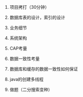 1. 项目拷打（30分钟）

1. 数据库表的设计，索引的设计
2. 业务细节
3. 系统架构
4. CAP考量
5. 数据一致性考量

1. 数据库和缓存的数据一致性如何保证
2. java的创建多线程
3. 做题（二分搜索变种）